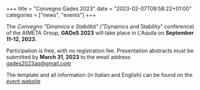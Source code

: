 +++
title = "Convegno Gades 2023"
date = "2023-02-07T09:58:22+01:00"
categories = ["news", "events"]
+++

The _Convegno "Dinamica e Stabilità"_ ("Dynamics and Stability"
conference) of the AIMETA Group, **GADeS 2023** will take place in
L'Aquila on **September 11-12, 2023**.

Participation is free, with no registration fee. Presentation
abstracts must be submitted by **March 31, 2023** to the email
address [gades2023aq@gmail.com](mailto:gades2023aq@gmail.com)

The template and all information (in Italian and English) can be
found on the [event
website](https://www.aimeta.it/index.php/ds/229-convegno-gades-2023-l-aquila-11-12-settembre-2023)

